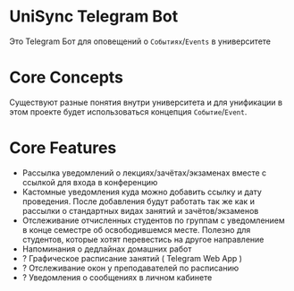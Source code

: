 # UniSync Telegram Bot

Это Telegram Бот для оповещений о `Событиях`/`Events` в университете

# Core Concepts

Существуют разные понятия внутри университета и для унификации в этом проекте будет использоваться концепция `Событие`/`Event`.

# Core Features

- Рассылка уведомлений о лекциях/зачётах/экзаменах вместе с ссылкой для входа в конференцию
- Кастомные уведомления куда можно добавить ссылку и дату проведения. После добавления будут работать так же как и рассылки о стандартных видах занятий и зачётов/экзаменов
- Отслеживание отчисленных студентов по группам с уведомлением в конце семестре об освободившемся месте. Полезно для студентов, которые хотят перевестись на другое направление
- Напоминания о дедлайнах домашних работ
- ? Графическое расписание занятий ( Telegram Web App )
- ? Отслеживание окон у преподавателей по расписанию
- ? Уведомления о сообщениях в личном кабинете
